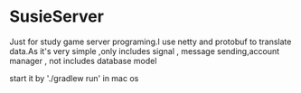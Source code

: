 # SusieServer
Just for study game server programing.I use netty and protobuf to translate data.As it's very simple ,only includes signal , message sending,account manager , not includes database model

start it by './gradlew run' in mac os 

